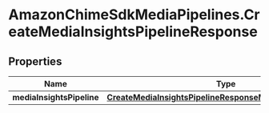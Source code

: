 # AmazonChimeSdkMediaPipelines.CreateMediaInsightsPipelineResponse

## Properties

Name | Type | Description | Notes
------------ | ------------- | ------------- | -------------
**mediaInsightsPipeline** | [**CreateMediaInsightsPipelineResponseMediaInsightsPipeline**](CreateMediaInsightsPipelineResponseMediaInsightsPipeline.md) |  | 


